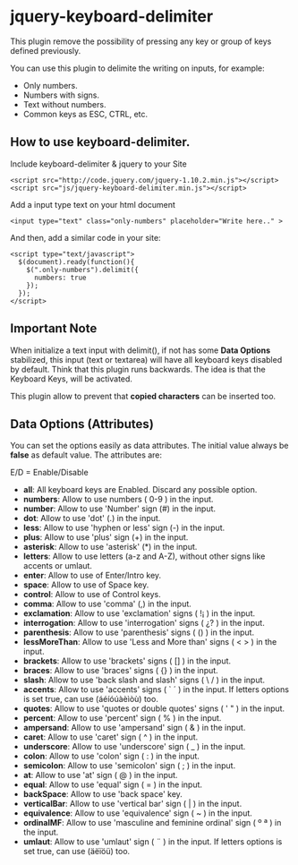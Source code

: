 # jquery-keyboard-delimiter
This plugin remove the possibility of pressing any key or group of keys defined previously.

You can use this plugin to delimite the writing on inputs, for example:
- Only numbers.
- Numbers with signs.
- Text without numbers.
- Common keys as ESC, CTRL, etc.

How to use keyboard-delimiter.
-------------
Include keyboard-delimiter & jquery to your Site
  ```
  <script src="http://code.jquery.com/jquery-1.10.2.min.js"></script>
  <script src="js/jquery-keyboard-delimiter.min.js"></script>
  ```
Add a input type text on your html document
```
<input type="text" class="only-numbers" placeholder="Write here.." >
```

And then, add a similar code in your site:
```
<script type="text/javascript">
  $(document).ready(function(){
    $(".only-numbers").delimit({
      numbers: true
    });
  });
</script>
```

Important Note
-------------
When initialize a text input with delimit(), if not has some **Data Options** stabilized, this input (text or textarea) will have all keyboard keys disabled by default. Think that this plugin runs backwards. The idea is that the Keyboard Keys, will be activated.

This plugin allow to prevent that **copied characters** can be inserted too.


Data Options (Attributes)
-------------

You can set the options easily as data attributes. The initial value always be **false** as default value. The attributes are:

E/D = Enable/Disable

- **all**: All keyboard keys are Enabled. Discard any possible option.
- **numbers**: Allow to use numbers ( 0-9 ) in the input.
- **number**: Allow to use 'Number' sign (#) in the input.
- **dot**: Allow to use 'dot' (.) in the input.
- **less**: Allow to use 'hyphen or less' sign (-) in the input.
- **plus**: Allow to use 'plus' sign (+) in the input.
- **asterisk**: Allow to use 'asterisk' (*) in the input.
- **letters**: Allow to use letters (a-z and A-Z), without other signs like accents or umlaut.
- **enter**: Allow to use of Enter/Intro key.
- **space**:  Allow to use of Space key.
- **control**:  Allow to use of Control keys.
- **comma**:  Allow to use 'comma' (,) in the input.
- **exclamation**:  Allow to use 'exclamation' signs ( !¡ ) in the input.
- **interrogation**:  Allow to use 'interrogation' signs ( ¿? ) in the input.
- **parenthesis**:  Allow to use 'parenthesis' signs ( () ) in the input.
- **lessMoreThan**:  Allow to use 'Less and More than' signs ( < > ) in the input.
- **brackets**:  Allow to use 'brackets' signs ( [] ) in the input.
- **braces**:  Allow to use 'braces' signs ( {} ) in the input.
- **slash**:  Allow to use 'back slash and slash' signs ( \ / ) in the input.
- **accents**:  Allow to use 'accents' signs ( ` ´ ) in the input. If letters options is set true, can use (áéíóúàèìòù) too.
- **quotes**:  Allow to use 'quotes or double quotes' signs ( ' " ) in the input.
- **percent**:  Allow to use 'percent' sign ( % ) in the input.
- **ampersand**:  Allow to use 'ampersand' sign ( & ) in the input.
- **caret**:  Allow to use 'caret' sign ( ^ ) in the input.
- **underscore**:  Allow to use 'underscore' sign ( _ ) in the input.
- **colon**:  Allow to use 'colon' sign ( : ) in the input.
- **semicolon**:  Allow to use 'semicolon' sign ( ; ) in the input.
- **at**:  Allow to use 'at' sign ( @ ) in the input.
- **equal**:  Allow to use 'equal' sign ( = ) in the input.
- **backSpace**:  Allow to use 'back space' key.
- **verticalBar**:  Allow to use 'vertical bar' sign ( | ) in the input.
- **equivalence**:  Allow to use 'equivalence' sign ( ~ ) in the input.
- **ordinalMF**:  Allow to use 'masculine and feminine ordinal' sign ( º ª ) in the input.
- **umlaut**:  Allow to use 'umlaut' sign ( ¨ ) in the input. If letters options is set true, can use (äëïöü) too.